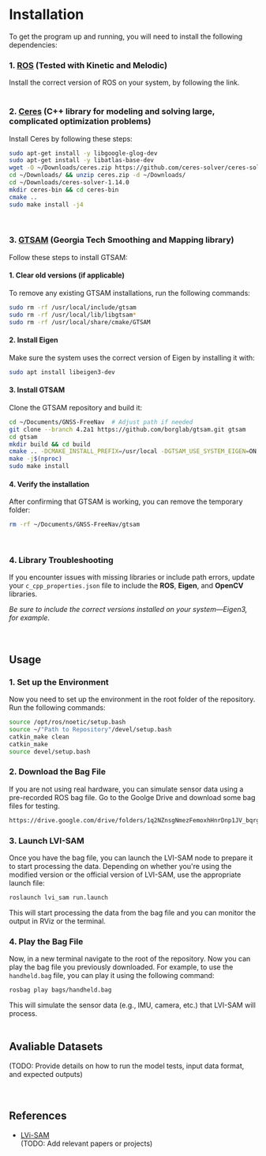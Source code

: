 # Installation  
To get the program up and running, you will need to install the following dependencies:

### 1. [ROS](http://wiki.ros.org/ROS/Installation) (Tested with Kinetic and Melodic)
   Install the correct version of ROS on your system, by following the link. 
   </br></br>
   

### 2. [Ceres](http://ceres-solver.org/installation.html) (C++ library for modeling and solving large, complicated optimization problems)
   Install Ceres by following these steps:
   ```bash
   sudo apt-get install -y libgoogle-glog-dev
   sudo apt-get install -y libatlas-base-dev
   wget -O ~/Downloads/ceres.zip https://github.com/ceres-solver/ceres-solver/archive/1.14.0.zip
   cd ~/Downloads/ && unzip ceres.zip -d ~/Downloads/
   cd ~/Downloads/ceres-solver-1.14.0
   mkdir ceres-bin && cd ceres-bin
   cmake ..
   sudo make install -j4 
   ```
   </br>


### 3. [GTSAM](https://gtsam.org/get_started/) (Georgia Tech Smoothing and Mapping library)
Follow these steps to install GTSAM:
   #### 1. Clear old versions (if applicable)
   To remove any existing GTSAM installations, run the following commands:
   ```bash
   sudo rm -rf /usr/local/include/gtsam
   sudo rm -rf /usr/local/lib/libgtsam*
   sudo rm -rf /usr/local/share/cmake/GTSAM
   ```

   #### 2. Install Eigen
   Make sure the system uses the correct version of Eigen by installing it with:
   ```bash
   sudo apt install libeigen3-dev
   ```

   #### 3. Install GTSAM
   Clone the GTSAM repository and build it:
   ```bash
   cd ~/Documents/GNSS-FreeNav  # Adjust path if needed
   git clone --branch 4.2a1 https://github.com/borglab/gtsam.git gtsam
   cd gtsam
   mkdir build && cd build
   cmake .. -DCMAKE_INSTALL_PREFIX=/usr/local -DGTSAM_USE_SYSTEM_EIGEN=ON
   make -j$(nproc)
   sudo make install
   ```

   #### 4. Verify the installation
   After confirming that GTSAM is working, you can remove the temporary folder:
   ```bash
   rm -rf ~/Documents/GNSS-FreeNav/gtsam
   ```
   </br>
   
### 4. Library Troubleshooting  
If you encounter issues with missing libraries or include path errors, update your `c_cpp_properties.json` file to include the **ROS**, **Eigen**, and **OpenCV** libraries.  

*Be sure to include the correct versions installed on your system—Eigen3, for example.*  
</br></br>


## Usage
   ### 1. Set up the Environment
   Now you need to set up the environment in the root folder of the repository. Run the following commands:
   ```bash
   source /opt/ros/noetic/setup.bash
   source ~/"Path to Repository"/devel/setup.bash
   catkin_make clean
   catkin_make
   source devel/setup.bash
   ```
   
   ### 2. Download the Bag File
   If you are not using real hardware, you can simulate sensor data using a pre-recorded ROS bag file. Go to the Goolge Drive and download some bag files for testing.
   ```bash
   https://drive.google.com/drive/folders/1q2NZnsgNmezFemoxhHnrDnp1JV_bqrgV?usp=sharing
   ```

   ### 3. Launch LVI-SAM
   Once you have the bag file, you can launch the LVI-SAM node to prepare it to start processing the data. Depending on whether you're using the modified version or the official version of LVI-SAM, use the appropriate launch file:
   ```bash
   roslaunch lvi_sam run.launch
   ```   
   This will start processing the data from the bag file and you can monitor the output in RViz or the terminal.
      
   ### 4. Play the Bag File
   Now, in a new terminal navigate to the root of the repository. Now you can play the bag file you previously downloaded. For example, to use the `handheld.bag` file, you can play it using the following command:
   ```bash
   rosbag play bags/handheld.bag
   ```
   This will simulate the sensor data (e.g., IMU, camera, etc.) that LVI-SAM will process.
   </br></br>


## Avaliable Datasets  
(TODO: Provide details on how to run the model tests, input data format, and expected outputs)  
</br></br>


## References  
- [LVi-SAM](https://github.com/TixiaoShan/LVI-SAM)  
(TODO: Add relevant papers or projects) 
